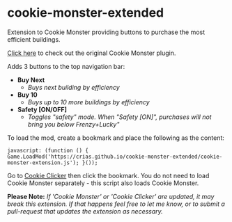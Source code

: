 # cookie-monster-extended
Extension to Cookie Monster providing buttons to purchase the most efficient buildings.

[Click here](https://github.com/Aktanusa/CookieMonster) to check out the original Cookie Monster plugin.

Adds 3 buttons to the top navigation bar:

* **Buy Next**
  * *Buys next building by efficiency*
* **Buy 10**
  * *Buys up to 10 more buildings by efficiency*
* **Safety [ON/OFF]** 
  * *Toggles "safety" mode. When "Safety [ON]", purchases will not bring you below Frenzy+Lucky"*

To load the mod, create a bookmark and place the following as the content:

```
javascript: (function () {    Game.LoadMod('https://crias.github.io/cookie-monster-extended/cookie-monster-extension.js'); }());
```

Go to [Cookie Clicker](http://orteil.dashnet.org/cookieclicker/) then click the bookmark. You do not need to load Cookie Monster separately - this script also loads Cookie Monster.

**Please Note:** *If 'Cookie Monster' or 'Cookie Clicker' are updated, it may break this extension. If that happens feel free to let me know, or to submit a pull-request that updates the extension as necessary.*

